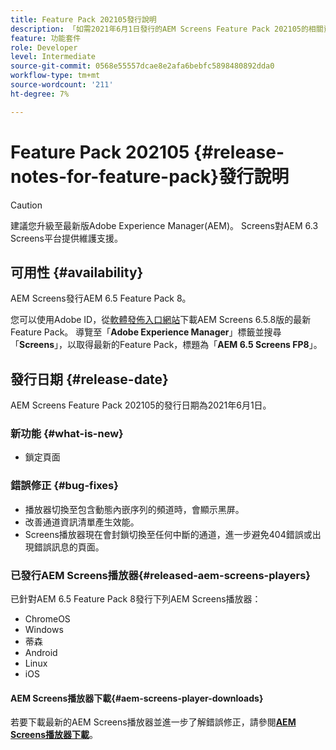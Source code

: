 ```yaml
---
title: Feature Pack 202105發行說明
description: 「如需2021年6月1日發行的AEM Screens Feature Pack 202105的相關資訊，請詳閱本頁。」
feature: 功能套件
role: Developer
level: Intermediate
source-git-commit: 0568e55557dcae8e2afa6bebfc5898480892dda0
workflow-type: tm+mt
source-wordcount: '211'
ht-degree: 7%

---
```


# Feature Pack 202105 {#release-notes-for-feature-pack}發行說明

>[!CAUTION]
>建議您升級至最新版Adobe Experience Manager(AEM)。 Screens對AEM 6.3 Screens平台提供維護支援。

## 可用性 {#availability}

AEM Screens發行AEM 6.5 Feature Pack 8。

您可以使用Adobe ID，從[軟體發佈入口網站](https://experience.adobe.com/#/downloads/content/software-distribution/en/aem.html)下載AEM Screens 6.5.8版的最新Feature Pack。 導覽至「**Adobe Experience Manager**」標籤並搜尋「**Screens**」，以取得最新的Feature Pack，標題為「**AEM 6.5 Screens FP8**」。

## 發行日期 {#release-date}

AEM Screens Feature Pack 202105的發行日期為2021年6月1日。

### 新功能 {#what-is-new}

* 鎖定頁面

### 錯誤修正 {#bug-fixes}

* 播放器切換至包含動態內嵌序列的頻道時，會顯示黑屏。
* 改善通道資訊清單產生效能。
* Screens播放器現在會封鎖切換至任何中斷的通道，進一步避免404錯誤或出現錯誤訊息的頁面。

### 已發行AEM Screens播放器{#released-aem-screens-players}

已針對AEM 6.5 Feature Pack 8發行下列AEM Screens播放器：

* ChromeOS
* Windows
* 蒂森
* Android
* Linux
* iOS

#### AEM Screens播放器下載{#aem-screens-player-downloads}

若要下載最新的AEM Screens播放器並進一步了解錯誤修正，請參閱&#x200B;**[AEM Screens播放器下載](https://download.macromedia.com/screens/index.html)**。
